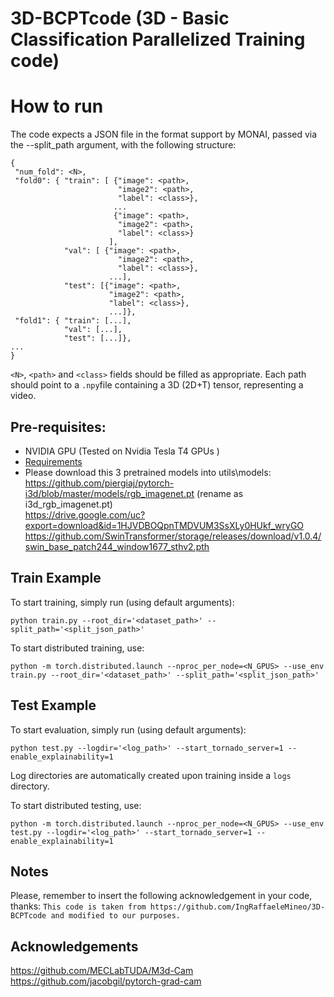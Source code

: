 # 3D-BCPTcode (3D - Basic Classification Parallelized Training code)

# How to run
The code expects a JSON file in the format support by MONAI, passed via the --split_path argument, with the following structure:
```
{
 "num_fold": <N>, 
 "fold0": { "train": [ {"image": <path>,
                        "image2": <path>,
                        "label": <class>},
                       ...
                       {"image": <path>,
                        "image2": <path>,
                        "label": <class>}
                      ],
            "val": [ {"image": <path>,
                        "image2": <path>,
                        "label": <class>},
                      ...],
            "test": [{"image": <path>,
                      "image2": <path>,
                      "label": <class>},
                      ...]}, 
 "fold1": { "train": [...],
            "val": [...],
            "test": [...]},
...
}
```
`<N>`, `<path>` and `<class>` fields should be filled as appropriate.
Each path should point to a `.npy`file containing a 3D (2D+T) tensor, representing a video.

## Pre-requisites:
- NVIDIA GPU (Tested on Nvidia Tesla T4 GPUs )
- [Requirements](requirements.txt)
- Please download this 3 pretrained models into utils\models: \
https://github.com/piergiaj/pytorch-i3d/blob/master/models/rgb_imagenet.pt (rename as i3d_rgb_imagenet.pt) \
https://drive.google.com/uc?export=download&id=1HJVDBOQpnTMDVUM3SsXLy0HUkf_wryGO \
https://github.com/SwinTransformer/storage/releases/download/v1.0.4/swin_base_patch244_window1677_sthv2.pth

## Train Example
 To start training, simply run (using default arguments):
 
 ```python train.py --root_dir='<dataset_path>' --split_path='<split_json_path>'```
 
To start distributed training, use:

```
python -m torch.distributed.launch --nproc_per_node=<N_GPUS> --use_env train.py --root_dir='<dataset_path>' --split_path='<split_json_path>'
```

## Test Example
To start evaluation, simply run (using default arguments):

```python test.py --logdir='<log_path>' --start_tornado_server=1 --enable_explainability=1```

Log directories are automatically created upon training inside a `logs` directory.

To start distributed testing, use:

```
python -m torch.distributed.launch --nproc_per_node=<N_GPUS> --use_env test.py --logdir='<log_path>' --start_tornado_server=1 --enable_explainability=1
```

## Notes
Please, remember to insert the following acknowledgement in your code, thanks: `This code is taken from https://github.com/IngRaffaeleMineo/3D-BCPTcode and modified to our purposes.`

## Acknowledgements
https://github.com/MECLabTUDA/M3d-Cam \
https://github.com/jacobgil/pytorch-grad-cam
